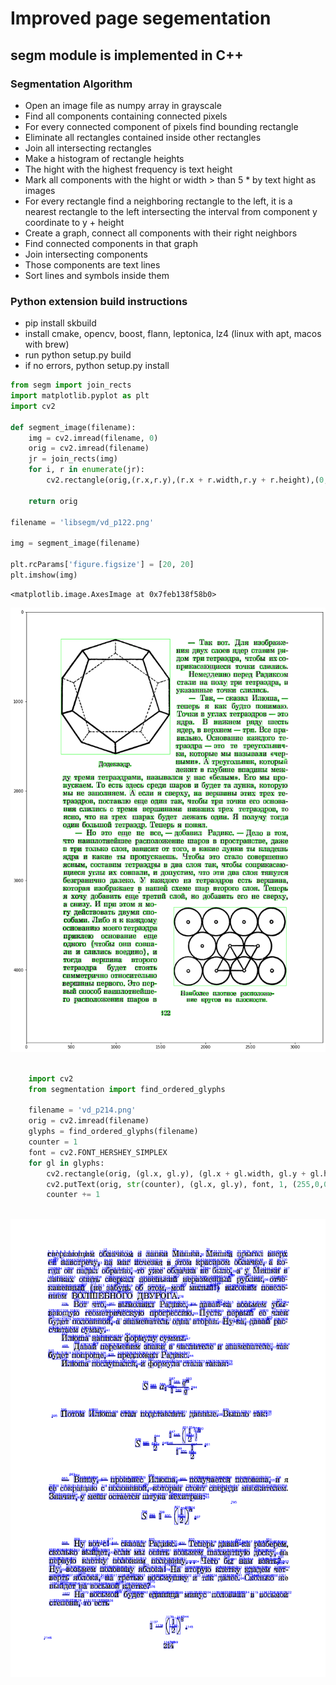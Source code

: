 # Improved page segementation
## segm module is implemented in C++

### Segmentation Algorithm
* Open an image file as numpy array in grayscale
* Find all components containing connected pixels
* For every connected component of pixels find bounding rectangle
* Eliminate all rectangles contained inside other rectangles
* Join all intersecting rectangles
* Make a histogram of rectangle heights
* The hight with the highest frequency is text height
* Mark all components with the hight or width > than 5 * by text hight as images
* For every rectangle find a neighboring rectangle to the left, it is a nearest rectangle to the left intersecting the interval from component y coordinate to y + height
* Create a graph, connect all components with their right neighbors
* Find connected components in that graph
* Join intersecting components
* Those components are text lines
* Sort lines and symbols inside them

### Python extension build instructions

* pip install skbuild
* install cmake, opencv, boost, flann, leptonica, lz4 (linux with apt, macos with brew)
* run python setup.py build
* if no errors, python setup.py install

```python
from segm import join_rects
import matplotlib.pyplot as plt
import cv2

def segment_image(filename):
    img = cv2.imread(filename, 0)
    orig = cv2.imread(filename)
    jr = join_rects(img)
    for i, r in enumerate(jr):
        cv2.rectangle(orig,(r.x,r.y),(r.x + r.width,r.y + r.height),(0,255,0),2)

    return orig
    
filename = 'libsegm/vd_p122.png'

img = segment_image(filename)

plt.rcParams['figure.figsize'] = [20, 20]
plt.imshow(img)
```
    <matplotlib.image.AxesImage at 0x7feb138f58b0>
    
![png](output_1_1.png)

```python
    
    import cv2
    from segmentation import find_ordered_glyphs
    
    filename = 'vd_p214.png'
    orig = cv2.imread(filename)
    glyphs = find_ordered_glyphs(filename)
    counter = 1
    font = cv2.FONT_HERSHEY_SIMPLEX
    for gl in glyphs:
        cv2.rectangle(orig, (gl.x, gl.y), (gl.x + gl.width, gl.y + gl.height), (255,0,0), 2)
        cv2.putText(orig, str(counter), (gl.x, gl.y), font, 1, (255,0,0), 2, cv2.LINE_AA)
        counter += 1



```
![png](segmented.png)

